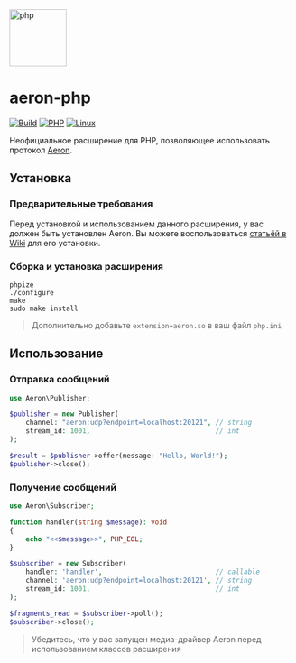 <img src="https://user-images.githubusercontent.com/44947427/169660344-9298aef6-773f-4451-89e9-cb8de7dfe4af.svg" height="101" alt="php">

# aeron-php

[![Build](https://github.com/RoboTradeCode/aeron-php/actions/workflows/build.yml/badge.svg)](https://github.com/RoboTradeCode/aeron-php/actions/workflows/build.yml)
[![PHP](https://img.shields.io/badge/php-%5E8.0-blue)](https://www.php.net/downloads)
[![Linux](https://img.shields.io/badge/platform-linux-lightgrey)](https://ru.wikipedia.org/wiki/Linux)

Неофициальное расширение для PHP, позволяющее использовать протокол [Aeron](https://github.com/real-logic/aeron).

## Установка

### Предварительные требования

Перед установкой и использованием данного расширения, у вас должен быть установлен Aeron. Вы можете воспользоваться
[статьёй в Wiki](https://github.com/RoboTradeCode/aeron-python/wiki/Установка-Aeron) для его установки.

### Сборка и установка расширения

```shell
phpize
./configure
make
sudo make install
```

> Дополнительно добавьте `extension=aeron.so` в ваш файл `php.ini`

## Использование

### Отправка сообщений

```php
use Aeron\Publisher;

$publisher = new Publisher(
    channel: "aeron:udp?endpoint=localhost:20121", // string
    stream_id: 1001,                               // int
);

$result = $publisher->offer(message: "Hello, World!");
$publisher->close();
```

### Получение сообщений

```php
use Aeron\Subscriber;

function handler(string $message): void
{
    echo "<<$message>>", PHP_EOL;
}

$subscriber = new Subscriber(
    handler: 'handler',                            // callable
    channel: 'aeron:udp?endpoint=localhost:20121', // string
    stream_id: 1001,                               // int
);

$fragments_read = $subscriber->poll();
$subscriber->close();
```

> Убедитесь, что у вас запущен медиа-драйвер Aeron перед использованием классов расширения
